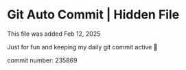 # Git Auto Commit | Hidden File

This file was added Feb 12, 2025

Just for fun and keeping my daily git commit active 🤪

commit number: 235869
